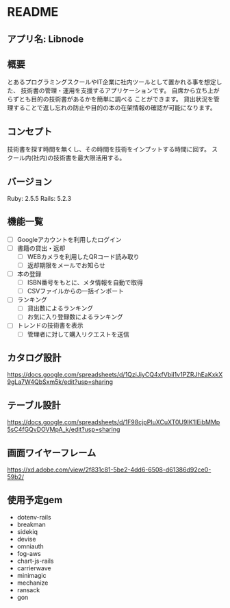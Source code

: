# README

## アプリ名: Libnode

## 概要
とあるプログラミングスクールやIT企業に社内ツールとして置かれる事を想定した、
技術書の管理・運用を支援するアプリケーションです。
自席から立ち上がらずとも目的の技術書があるかを簡単に調べる  ことができます。
貸出状況を管理することで返し忘れの防止や目的の本の在架情報の確認が可能になります。

## コンセプト
技術書を探す時間を無くし、その時間を技術をインプットする時間に回す。
スクール内(社内)の技術書を最大限活用する。

## バージョン
Ruby: 2.5.5
Rails: 5.2.3

## 機能一覧
- [ ] Googleアカウントを利用したログイン
- [ ] 書籍の貸出・返却
  - [ ] WEBカメラを利用したQRコード読み取り
  - [ ] 返却期限をメールでお知らせ
- [ ] 本の登録
  - [ ] ISBN番号をもとに、メタ情報を自動で取得
  - [ ] CSVファイルからの一括インポート
- [ ] ランキング
  - [ ] 貸出数によるランキング
  - [ ] お気に入り登録数によるランキング
- [ ] トレンドの技術書を表示
  - [ ] 管理者に対して購入リクエストを送信

## カタログ設計
https://docs.google.com/spreadsheets/d/1QziJiyCQ4xfVbiI1v1PZRJhEaKxkX9gLa7W4QbSxm5k/edit?usp=sharing

## テーブル設計
https://docs.google.com/spreadsheets/d/1F98cjpPIuXCuXT0U9IK1lEibMMp5sC4fGQvDOVMpA_k/edit?usp=sharing

## 画面ワイヤーフレーム
https://xd.adobe.com/view/2f831c81-5be2-4dd6-6508-d61386d92ce0-59b2/

## 使用予定gem
- dotenv-rails
- breakman
- sidekiq
- devise
- omniauth
- fog-aws
- chart-js-rails
- carrierwave
- minimagic
- mechanize
- ransack
- gon
